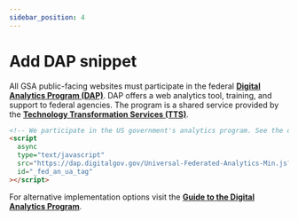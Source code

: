 ```yaml
---
sidebar_position: 4
---
```


# Add DAP snippet

All GSA public-facing websites must participate in the federal **[Digital Analytics Program (DAP)](http://digital.gov/services/dap/)**. DAP offers a web analytics tool, training, and support to federal agencies. The program is a shared service provided by the **[Technology Transformation Services (TTS)](http://www.gsa.gov/tts)**.

```html
<!-- We participate in the US government's analytics program. See the data at analytics.usa.gov. -->
<script
  async
  type="text/javascript"
  src="https://dap.digitalgov.gov/Universal-Federated-Analytics-Min.js?agency=GSA"
  id="_fed_an_ua_tag"
></script>
```

For alternative implementation options visit the **[Guide to the Digital Analytics Program](https://digital.gov/guides/dap/add-your-site-dap/)**.
